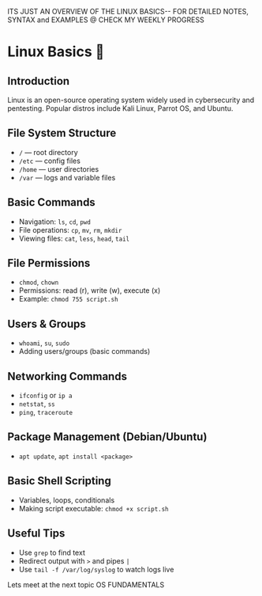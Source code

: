 ITS JUST AN OVERVIEW OF THE LINUX BASICS-- 
FOR DETAILED NOTES, SYNTAX and EXAMPLES @ CHECK MY WEEKLY PROGRESS

# Linux Basics 🐧

## Introduction
Linux is an open-source operating system widely used in cybersecurity and pentesting. Popular distros include Kali Linux, Parrot OS, and Ubuntu.

## File System Structure
- `/` — root directory  
- `/etc` — config files  
- `/home` — user directories  
- `/var` — logs and variable files

## Basic Commands
- Navigation: `ls`, `cd`, `pwd`  
- File operations: `cp`, `mv`, `rm`, `mkdir`  
- Viewing files: `cat`, `less`, `head`, `tail`  

## File Permissions
- `chmod`, `chown`  
- Permissions: read (r), write (w), execute (x)  
- Example: `chmod 755 script.sh`

## Users & Groups
- `whoami`, `su`, `sudo`  
- Adding users/groups (basic commands)

## Networking Commands
- `ifconfig` or `ip a`  
- `netstat`, `ss`  
- `ping`, `traceroute`  

## Package Management (Debian/Ubuntu)
- `apt update`, `apt install <package>`

## Basic Shell Scripting
- Variables, loops, conditionals  
- Making script executable: `chmod +x script.sh`

## Useful Tips
- Use `grep` to find text  
- Redirect output with `>` and pipes `|`  
- Use `tail -f /var/log/syslog` to watch logs live

Lets meet at the next topic OS FUNDAMENTALS
